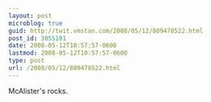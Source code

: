 ```yaml
---
layout: post
microblog: true
guid: http://twit.vmstan.com/2008/05/12/809478522.html
post_id: 3055101
date: 2008-05-12T10:57:57-0600
lastmod: 2008-05-12T10:57:57-0600
type: post
url: /2008/05/12/809478522.html
---
```

McAlister's rocks.
